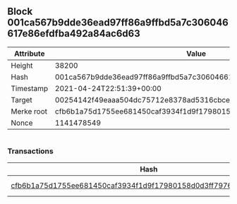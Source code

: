 ## Block 001ca567b9dde36ead97ff86a9ffbd5a7c306046617e86efdfba492a84ac6d63

Attribute | Value
--- | ---
Height | 38200
Hash | 001ca567b9dde36ead97ff86a9ffbd5a7c306046617e86efdfba492a84ac6d63
Timestamp | 2021-04-24T22:51:39+00:00
Target | 00254142f49eaaa504dc75712e8378ad5316cbcead634704b3734b6271167cc4
Merke root | cfb6b1a75d1755ee681450caf3934f1d9f17980158d0d3ff79762630276b7472
Nonce | 1141478549

```

```

### Transactions

Hash | Amount
--- | ---
[cfb6b1a75d1755ee681450caf3934f1d9f17980158d0d3ff79762630276b7472](cfb6b1a75d1755ee681450caf3934f1d9f17980158d0d3ff79762630276b7472.md) | 10.00000000 SKEPTI 
